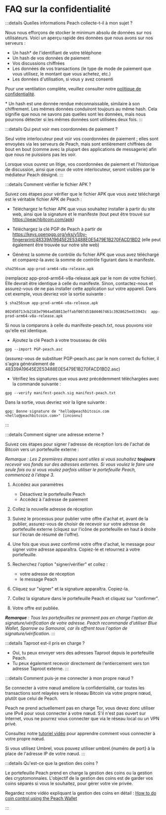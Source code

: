 # FAQ sur la confidentialité

:::details Quelles informations Peach collecte-t-il à mon sujet ?

Nous nous efforçons de stocker le minimum absolu de données sur nos utilisateurs. Voici un aperçu rapide des données que nous avons sur nos serveurs :

- Un hash\* de l'identifiant de votre téléphone
- Un hash de vos données de paiement
- Vos discussions chiffrées
- Les données de vos transactions (le type de mode de paiement que vous utilisez, le montant que vous achetez, etc.)
- Les données d'utilisation, si vous y avez consenti

Pour une ventilation complète, veuillez consulter notre [politique de confidentialité](/privacy-policy/).

\* Un hash est une donnée rendue méconnaissable, similaire à son chiffrement. Les mêmes données conduiront toujours au même hash. Cela signifie que nous ne savons pas quelles sont les données, mais nous pourrons détecter si les mêmes données sont utilisées deux fois.
:::

<!--
:::details What info is sent when I share usage data?
Give a list
:::
-->

:::details Qui peut voir mes coordonnées de paiement ?

Seul votre interlocuteur peut voir vos coordonnées de paiement ; elles sont envoyées via les serveurs de Peach, mais sont entièrement chiffrées de bout en bout (comme avec la plupart des applications de messagerie) afin que nous ne puissions pas les voir.

Lorsque vous ouvrez un litige, vos coordonnées de paiement et l'historique de discussion, ainsi que ceux de votre interlocuteur, seront visibles par le médiateur Peach désigné.
:::

:::details Comment vérifier le fichier APK ?

Suivez ces étapes pour vérifier que le fichier APK que vous avez téléchargé est le véritable fichier APK de Peach :

- Téléchargez le fichier APK que vous souhaitez installer à partir du site web, ainsi que la signature et le manifeste (tout peut être trouvé sur https://peachbitcoin.com/apk)

- Téléchargez la clé PGP de Peach à partir de https://keys.openpgp.org/vks/v1/by-fingerprint/48339A19645E2E53488E0E5479E1B270FACD1BD2 (elle peut également être trouvée sur notre site web)

- Générez la somme de contrôle du fichier APK que vous avez téléchargé et comparez-la avec la somme de contrôle figurant dans le manifeste.
````
sha256sum app-prod-arm64-v8a-release.apk
````
(remplacez app-prod-arm64-v8a-release.apk par le nom de votre fichier). Elle devrait être identique à celle du manifeste. Sinon, contactez-nous et assurez-vous de ne pas installer cette application sur votre appareil. Dans cet exemple, vous devriez voir la sortie suivante :
```
$ sha256sum app-prod-arm64-v8a-release.apk

802450713cb2183e7904ad58813effabf007d518d4467461c3928625e453942c  app-prod-arm64-v8a-release.apk
```
Si nous la comparons à celle du manifeste-peach.txt, nous pouvons voir qu'elle est identique.

- Ajoutez la clé Peach à votre trousseau de clés
```
gpg --import PGP-peach.asc
```
(assurez-vous de substituer PGP-peach.asc par le nom correct du fichier, il s'agira généralement de 48339A19645E2E53488E0E5479E1B270FACD1BD2.asc)

- Vérifiez les signatures que vous avez précédemment téléchargées avec la commande suivante :
```
gpg --verify manifest-peach.sig manifest-peach.txt
``` 
Dans la sortie, vous devriez voir la ligne suivante :
```
gpg: Bonne signature de "hello@peachbitcoin.com <hello@peachbitcoin.com>" [inconnu]
```
:::

:::details Comment signer une adresse externe ?

Suivez ces étapes pour signer l'adresse de réception lors de l'achat de Bitcoin vers un portefeuille externe :

_Remarque : Les 2 premières étapes sont utiles si vous souhaitez **toujours** recevoir vos fonds sur des adresses externes. Si vous voulez le faire une seule fois ou si vous voulez parfois utiliser le portefeuille Peach, commencez à l'étape 3._

1. Accédez aux paramètres
   - Désactivez le portefeuille Peach
   - Accédez à l'adresse de paiement

2. Collez la nouvelle adresse de réception

3. Suivez le processus pour publier votre offre d'achat et, avant de la publier, assurez-vous de choisir de recevoir sur votre adresse de portefeuille externe (cliquez sur l'icône de portefeuille en haut à droite sur l'écran de résumé de l'offre).

4. Une fois que vous avez confirmé votre offre d'achat, le message pour signer votre adresse apparaîtra. Copiez-le et retournez à votre portefeuille.

5. Recherchez l'option "signer/vérifier" et collez :
   - votre adresse de réception
   - le message Peach

6. Cliquez sur "signer" et la signature apparaîtra. Copiez-la.

7. Collez la signature dans le portefeuille Peach et cliquez sur "confirmer".

8. Votre offre est publiée.

_**Remarque** : Tous les portefeuilles ne prennent pas en charge l'option de signature/vérification de votre adresse. Peach recommande d'utiliser Blue Wallet, Sparrow ou Samourai, car ils offrent tous l'option de signature/vérification._
:::

:::details Taproot est-il pris en charge ?

- Oui, tu peux envoyer vers des adresses Taproot depuis le portefeuille Peach.
- Tu peux également recevoir directement de l'entiercement vers ton adresse Taproot externe.
:::

:::details Comment puis-je me connecter à mon propre nœud ?

Se connecter à votre nœud améliore la confidentialité, car toutes les transactions sont relayées vers le réseau Bitcoin via votre propre nœud, plutôt que celui de Peach.

Peach ne prend actuellement pas en charge Tor, vous devez donc utiliser une IPv4 pour vous connecter à votre nœud. S'il n'est pas ouvert sur Internet, vous ne pourrez vous connecter que via le réseau local ou un VPN privé.

Consultez notre [tutoriel vidéo](https://www.youtube.com/watch?v=xtvq2i3mIYg) pour apprendre comment vous connecter à votre propre nœud.

Si vous utilisez Umbrel, vous pouvez utiliser umbrel.{numéro de port} à la place de l'adresse IP de votre nœud.
:::


:::details Qu'est-ce que la gestion des coins ?

Le portefeuille Peach prend en charge la gestion des coins ou la gestion des cryptomonnaies. L'objectif de la gestion des coins est de garder vos coins séparés si vous le souhaitez, pour gérer votre vie privée.

Regardez notre vidéo expliquant la gestion des coins en détail : [How to do coin control using the Peach Wallet](https://www.youtube.com/watch?v=zWwIekSv3U8)

:::